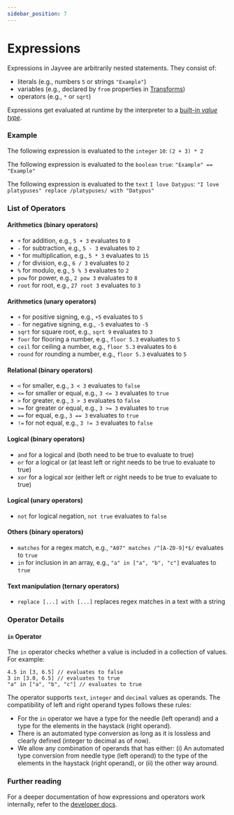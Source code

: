 ```yaml
---
sidebar_position: 7
---
```


# Expressions

Expressions in Jayvee are arbitrarily nested statements. They consist of:
- literals (e.g., numbers `5` or strings `"Example"`)
- variables (e.g., declared by `from` properties in [Transforms](./transforms.md))
- operators (e.g., `*` or `sqrt`)

Expressions get evaluated at runtime by the interpreter to a [built-in _value type_](./value-types/built-in-value-types).

### Example

The following expression is evaluated to the `integer` `10`: `(2 + 3) * 2`

The following expression is evaluated to the `boolean` `true`: `"Example" == "Example"`

The following expression is evaluated to the `text` `I love Datypus`: `"I love platypuses" replace /platypuses/ with "Datypus"`

### List of Operators

#### Arithmetics (binary operators)
- `+` for addition, e.g., `5 + 3` evaluates to `8`
- `-` for subtraction, e.g., `5 - 3` evaluates to `2`
- `*` for multiplication, e.g., `5 * 3` evaluates to `15`
- `/` for division, e.g., `6 / 3` evaluates to `2`
- `%` for modulo, e.g., `5 % 3` evaluates to `2`
- `pow` for power, e.g., `2 pow 3` evaluates to `8`
- `root` for root, e.g., `27 root 3` evaluates to `3`

#### Arithmetics (unary operators)
- `+` for positive signing, e.g., `+5` evaluates to `5`
- `-` for negative signing, e.g., `-5` evaluates to `-5`
- `sqrt` for square root, e.g., `sqrt 9` evaluates to `3`
- `foor` for flooring a number, e.g., `floor 5.3` evaluates to `5`
- `ceil` for ceiling a number, e.g., `floor 5.3` evaluates to `6`
- `round` for rounding a number, e.g., `floor 5.3` evaluates to `5`

#### Relational (binary operators)
- `<` for smaller, e.g., `3 < 3` evaluates to `false`
- `<=` for smaller or equal, e.g., `3 <= 3` evaluates to `true`
- `>` for greater, e.g., `3 > 3` evaluates to `false`
- `>=` for greater or equal, e.g., `3 >= 3` evaluates to `true`
- `==` for equal, e.g., `3 == 3` evaluates to `true`
- `!=` for not equal, e.g., `3 != 3` evaluates to `false`

#### Logical (binary operators)
- `and` for a logical and (both need to be true to evaluate to true)
- `or` for a logical or (at least left or right needs to be true to evaluate to true)
- `xor` for a logical xor (either left or right needs to be true to evaluate to true)

#### Logical (unary operators)
- `not` for logical negation, `not true` evaluates to `false`

#### Others (binary operators)
- `matches` for a regex match, e.g., `"A07" matches /^[A-Z0-9]*$/` evaluates to `true`
- `in` for inclusion in an array, e.g., `"a" in ["a", "b", "c"]` evaluates to `true`

#### Text manipulation (ternary operators)
- `replace [...] with [...]` replaces regex matches in a text with a string

### Operator Details

#### `in` Operator

The `in` operator checks whether a value is included in a collection of values. For example:

```jayvee
4.5 in [3, 6.5] // evaluates to false
3 in [3.0, 6.5] // evaluates to true
"a" in ["a", "b", "c"] // evaluates to true
```

The operator supports `text`, `integer` and `decimal` values as operands. The compatibility of left and right operand types follows these rules:
- For the `in` operator we have a type for the needle (left operand) and a type for the elements in the haystack (right operand).
- There is an automated type conversion as long as it is lossless and clearly defined (integer to decimal as of now).
- We allow any combination of operands that has either: (i) An automated type conversion from needle type (left operand) to the type of the elements in the haystack (right operand), or (ii) the other way around.


### Further reading
For a deeper documentation of how expressions and operators work internally, refer to the [developer docs](../dev/04-guides/04-expressions-and-operators.md).